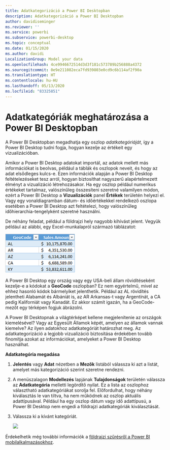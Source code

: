 ```yaml
---
title: Adatkategorizáció a Power BI Desktopban
description: Adatkategorizáció a Power BI Desktopban
author: davidiseminger
ms.reviewer: ''
ms.service: powerbi
ms.subservice: powerbi-desktop
ms.topic: conceptual
ms.date: 01/15/2020
ms.author: davidi
LocalizationGroup: Model your data
ms.openlocfilehash: 4ce9946672514d3d3f181c573789b256888a4372
ms.sourcegitcommit: 0e9e211082eca7fd939803e0cd9c6b114af2f90a
ms.translationtype: HT
ms.contentlocale: hu-HU
ms.lasthandoff: 05/13/2020
ms.locfileid: "83325851"
---
```

# <a name="specify-data-categories-in-power-bi-desktop"></a>Adatkategóriák meghatározása a Power BI Desktopban
A Power BI Desktopban megadhatja egy oszlop *adatkategóriáját*, így a Power BI Desktop tudni fogja, hogyan kezelje az értékeit egy vizualizációban.

Amikor a Power BI Desktop adatokat importál, az adatok mellett más információkat is beolvas, például a táblák és oszlopok neveit, és hogy az adat elsődleges kulcs-e. Ezen információk alapján a Power BI Desktop feltételezéseket tesz arról, hogyan biztosíthat nagyszerű alapértelmezett élményt a vizualizáció létrehozásakor.
Ha egy oszlop például numerikus értékeket tartalmaz, valószínűleg összesíteni szeretné valamilyen módon, ezért a Power BI Desktop a **Vizualizációk** panel **Értékek** területén helyezi el. Vagy egy vonaldiagramban dátum- és időértékekkel rendelkező oszlopa esetében a Power BI Desktop azt feltételezi, hogy valószínűleg időhierarchia-tengelyként szeretné használni.

De néhány feladat, például a földrajzi hely nagyobb kihívást jelent. Vegyük például az alábbi, egy Excel-munkalapról származó táblázatot:

![](media/desktop-data-categorization/datacategorizationtable.png)

A Power BI Desktop egy ország vagy egy USA-beli állam rövidítéseként kezelje-e a kódokat a **GeoCode** oszlopban?  Ez nem egyértelmű, mivel az ehhez hasonló kódok bármelyiket jelenthetik. Például az AL rövidítés jelentheti Alabamát és Albániát is, az AR Arkansas-t vagy Argentínát, a CA pedig Kaliforniát vagy Kanadát. Ez akkor számít igazán, ha a GeoCode-mezőt egy térképen fogjuk ábrázolni. 

A Power BI Desktopnak a világtérképet kellene megjelenítenie az országok kiemelésével? Vagy az Egyesült Államok képét, amelyen az államok vannak kiemelve?  Az ilyen adatokhoz adatkategóriát határozhat meg. Az adatkategorizáció a legjobb vizualizáció biztosítása érdekében tovább finomítja azokat az információkat, amelyeket a Power BI Desktop használhat.  

**Adatkategória megadása**

1. **Jelentés** vagy **Adat** nézetben a **Mezők** listából válassza ki azt a listát, amelyet más kategorizáció szerint szeretne rendezni.
2. A menüszalagon **Modellezés** lapjának **Tulajdonságok** területén válassza az **Adatkategória** melletti legördítő nyilat.  Ez a lista az oszlophoz választható adatkategóriákat sorolja fel. Előfordulhat, hogy néhány kiválasztás le van tiltva, ha nem működnek az oszlop aktuális adattípusával.  Például ha egy oszlop dátum vagy idő adattípusú, a Power BI Desktop nem engedi a földrajzi adatkategóriák kiválasztását. 
3. Válassza ki a kívánt kategóriát.

   ![](media/desktop-data-categorization/desktop-data-categorization.png)

Érdekelhetik még további információk a [földrajzi szűrésről a Power BI mobilalkalmazásokhoz](desktop-mobile-geofiltering.md).

